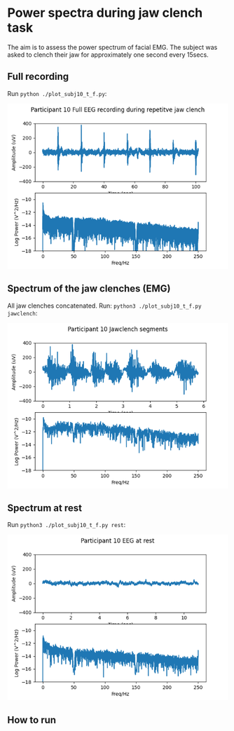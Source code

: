 # Power spectra during jaw clench task

The aim is to assess the power spectrum of facial EMG.
The subject was asked to clench their jaw for approximately
one second every 15secs.

## Full recording

Run `python ./plot_subj10_t_f.py`:

![alt tag](wholerec.png)


## Spectrum of the jaw clenches (EMG)

All jaw clenches concatenated. Run: `python3 ./plot_subj10_t_f.py jawclench`:

![alt tag](jawclench.png)


## Spectrum at rest

Run `python3 ./plot_subj10_t_f.py rest`:

![alt tag](rest.png)


## How to run

